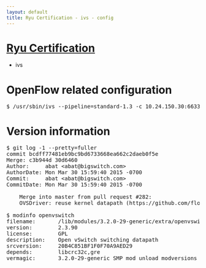 ```yaml
---
layout: default
title: Ryu Certification - ivs - config
---
```

# [Ryu Certification](http://osrg.github.io/ryu/certification.html)
* ivs

# OpenFlow related configuration
<pre>
$ /usr/sbin/ivs --pipeline=standard-1.3 -c 10.24.150.30:6633 --dpid 0000000000000001 -i eth21 -i eth22 -i eth23
</pre>

# Version information
<pre>
$ git log -1 --pretty=fuller
commit bcdff77481eb9bc9bd6733668ea662c2daeb0f5e
Merge: c3b944d 30d6460
Author:     abat &lt;abat@bigswitch.com&gt;
AuthorDate: Mon Mar 30 15:59:40 2015 -0700
Commit:     abat &lt;abat@bigswitch.com&gt;
CommitDate: Mon Mar 30 15:59:40 2015 -0700

    Merge into master from pull request #282:
    OVSDriver: reuse kernel datapath (https://github.com/floodlight/ivs/pull/282)

$ modinfo openvswitch
filename:       /lib/modules/3.2.0-29-generic/extra/openvswitch.ko
version:        2.3.90
license:        GPL
description:    Open vSwitch switching datapath
srcversion:     20B4C851BF1F0F70A9AED29
depends:        libcrc32c,gre
vermagic:       3.2.0-29-generic SMP mod_unload modversions 
</pre>
